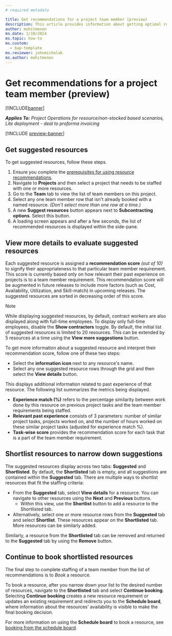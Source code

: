 ```yaml
---
# required metadata

title: Get recommendations for a project team member (preview)
description: This article provides information about getting optimal recommendations for a team member, before booking them onto the project.
author: mohitmenon
ms.date: 1/10/2024
ms.topic: how-to
ms.custom: 
  - bap-template
ms.reviewer: johnmichalak
ms.author: mohitmenon
---
```


# Get recommendations for a project team member (preview)

[!INCLUDE[banner](../includes/banner.md)]

_**Applies To:** Project Operations for resource/non-stocked based scenarios, Lite deployment - deal to proforma invoicing_

[!INCLUDE [preview-banner](../includes/preview-banner.md)]

## Get suggested resources 

To get suggested resources, follow these steps.

1. Ensure you complete the [prerequisites for using resource recommendations](./getting-started-with-resource-recommendations.md).
2. Navigate to **Projects** and then select a project that needs to be staffed with one or more resources.
3. Go to the **Team** tab to view the list of team members on this project.
4. Select any one team member row that isn't already booked with a named resource. _(Don't select more than one row at a time.)_
5. A new **Suggest resources** button appears next to **Subcontracting options**. Select this button.
6. A loading screen appears and after a few seconds, the list of recommended resources is displayed within the side-pane. 


## View more details to evaluate suggested resources

Each suggested resource is assigned a **recommendation score** _(out of 10)_ to signify their appropriateness to that particular team member requirement. This score is currently based only on how relevant their past experience on projects is to a team member requirement. This recommendation score will be augmented in future releases to include more factors (such as Cost, Availability, Utilization, and Skill-match) in upcoming releases. The suggested resources are sorted in decreasing order of this score.


>[!NOTE]
> While displaying suggested resources,  by default, contract workers are also displayed along with full-time employees. To display only full-time employees, disable the **Show contractors** toggle.
> By default, the initial list of suggested resources is limited to 20 resources. This can be extended by 5 resources at a time using the **View more suggestions** button.


To get more information about a suggested resource and interpret their recommendation score, follow one of these two steps:

- Select the **information icon** next to any resource's name.
- Select any one suggested resource rows through the grid and then select the **View details** button.

This displays additional information related to past experience of that resource. The following list summarizes the metrics being displayed.

  - **Experience match (%)** refers to the percentage similarity between work done by this resource on previous project tasks and the team member requirements being staffed.
  - **Relevant past experience** consists of 3 parameters: number of similar project tasks, projects worked on, and the number of hours worked on these similar project tasks (adjusted for experience match %).
  - **Task-wise score** provides the recommendation score for each task that is a part of the team member requirement. 

## Shortlist resources to narrow down suggestions

The suggested resources display across two tabs: **Suggested** and **Shortlisted**. By default, the **Shortlisted** tab is empty, and all suggestions are contained within the **Suggested** tab. There are multiple ways to shortlist resources that fit the staffing criteria: 

  - From the **Suggested** tab, select **View details** for a resource. You can navigate to other resources using the **Next** and **Previous** buttons.
      - Within this view, use the **Shortlist** button to add a resource to the Shortlisted tab.
  - Alternatively, select one or more resource rows from the **Suggested** tab and select **Shortlist**. These resources appear on the **Shortlisted** tab. More resources can be similarly added.
    
Similarly, a resource from the **Shortlisted** tab can be removed and returned to the **Suggested** tab by using the **Remove** button.

## Continue to book shortlisted resources

The final step to complete staffing of a team member from the list of recommendations is to *Book* a resource. 

To book a resource, after you narrow down your list to the desired number of resources, navigate to the **Shortlisted** tab and select **Continue booking**. Selecting  **Continue booking** creates a new resource requirement or updates an existing requirement and redirects you to the **Schedule board**, where information about the resources' availability is visible to make the final booking decision.

For more information on using the **Schedule board** to book a resource, see [booking from the schedule board](/dynamics365/project-operations/resource-management/book-project#book-from-the-schedule-board). 
